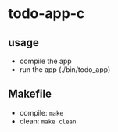 # todo-app-c

## usage
* compile the app
* run the app (./bin/todo_app)

## Makefile
* compile: <code>make</code>
* clean:   <code>make clean</code>